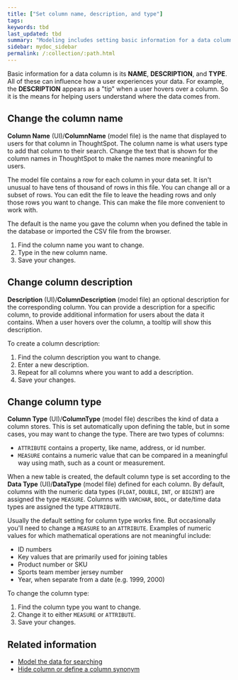 ```yaml
---
title: ["Set column name, description, and type"]
tags:
keywords: tbd
last_updated: tbd
summary: "Modeling includes setting basic information for a data column such as its name, description, and type."
sidebar: mydoc_sidebar
permalink: /:collection/:path.html
---
```


Basic information for a data column is its **NAME**, **DESCRIPTION**, and
**TYPE**. All of these can influence how a user experiences your data. For
example, the **DESCRIPTION** appears as a "tip" when a user hovers over a
column. So it is the means for helping users understand where the data comes
from.

## Change the column name

**Column Name** (UI)/**ColumnName** (model file) is the name that displayed to
users for that column in ThoughtSpot. The column name is what users type to add
that column to their search. Change the text that is shown for the column names
in ThoughtSpot to make the names more meaningful to users.

The model file contains a row for each column in your data set. It isn't unusual
to have tens of thousand of rows in this file. You can change all or a subset of
rows. You can edit the file to leave the heading rows and only those rows you
want to change. This can make the file more convenient to work with.

The default is the name you gave the column when you defined the table in the
database or imported the CSV file from the browser.

1. Find the column name you want to change.
2. Type in the new column name.
3. Save your changes.


## Change column description

**Description** (UI)/**ColumnDescription** (model file) an optional description
for the corresponding column. You can provide a description for a specific
column, to provide additional information for users about the data it contains.
When a user hovers over the column, a tooltip will show this description.

To create a column description:

1. Find the column description you want to change.
2. Enter a new description.
3. Repeat for all columns where you want to add a description.
4. Save your changes.


## Change column type

**Column Type** (UI)/**ColumnType** (model file) describes the kind of data a
column stores. This is set automatically upon defining the table, but in some
cases, you may want to change the type. There are two types of columns:

- `ATTRIBUTE` contains a property, like name, address, or id number.
- `MEASURE` contains a numeric value that can be compared in a meaningful way using math, such as a count or measurement.

When a new table is created, the default column type is set according to the
**Data Type** (UI)/**DataType** (model file) defined for each column. By default,
columns with the numeric data types (`FLOAT`, `DOUBLE`, `INT`, or `BIGINT`) are
assigned the type `MEASURE`. Columns with `VARCHAR`, `BOOL`, or date/time data
types are assigned the type `ATTRIBUTE`.

Usually the default setting for column type works fine. But occasionally you'll
need to change a `MEASURE` to an `ATTRIBUTE`. Examples of numeric values for
which mathematical operations are not meaningful include:

- ID numbers
- Key values that are primarily used for joining tables
- Product number or SKU
- Sports team member jersey number
- Year, when separate from a date (e.g. 1999, 2000)

To change the column type:

1. Find the column type you want to change.
2. Change it to either `MEASURE` or `ATTRIBUTE`.
3. Save your changes.

## Related information  

- [Model the data for searching](semantic-modeling.html#)
- [Hide column or define a column synonym](change-visibility-synonym.html#)

